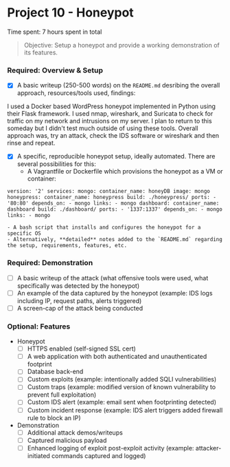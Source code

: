 # Project 10 - Honeypot

Time spent: 7 hours spent in total

> Objective: Setup a honeypot and provide a working demonstration of its features.

### Required: Overview & Setup

- [x] A basic writeup (250-500 words) on the `README.md` desribing the overall approach, resources/tools used, findings:

I used a Docker based WordPress honeypot implemented in Python using their Flask framework. I used nmap, wireshark, and Suricata to check for traffic on my network and intrusions on my server. I plan to return to this someday but I didn't test much outside of using these tools. Overall approach was, try an attack, check the IDS software or wireshark and then rinse and repeat.

- [x] A specific, reproducible honeypot setup, ideally automated. There are several possibilities for this:
	- A Vagrantfile or Dockerfile which provisions the honeypot as a VM or container:

`
version: '2'
services:
  mongo:
    container_name: honeyDB
    image: mongo
  honeypress:
    container_name: honeypress
    build: ./honeypress/
    ports:
      - '80:80'
    depends_on:
      - mongo
    links:
      - mongo
  dashboard:
    container_name: dashboard
    build: ./dashboard/
    ports:
      - '1337:1337'
    depends_on:
      - mongo
    links:
      - mongo
`

	- A bash script that installs and configures the honeypot for a specific OS
	- Alternatively, **detailed** notes added to the `README.md` regarding the setup, requirements, features, etc.

### Required: Demonstration

- [ ] A basic writeup of the attack (what offensive tools were used, what specifically was detected by the honeypot)
- [ ] An example of the data captured by the honeypot (example: IDS logs including IP, request paths, alerts triggered)
- [ ] A screen-cap of the attack being conducted

### Optional: Features
- Honeypot
	- [ ] HTTPS enabled (self-signed SSL cert)
	- [ ] A web application with both authenticated and unauthenticated footprint
	- [ ] Database back-end
	- [ ] Custom exploits (example: intentionally added SQLI vulnerabilities)
	- [ ] Custom traps (example: modified version of known vulnerability to prevent full exploitation)
	- [ ] Custom IDS alert (example: email sent when footprinting detected)
	- [ ] Custom incident response (example: IDS alert triggers added firewall rule to block an IP)
- Demonstration
	- [ ] Additional attack demos/writeups
	- [ ] Captured malicious payload
	- [ ] Enhanced logging of exploit post-exploit activity (example: attacker-initiated commands captured and logged)
